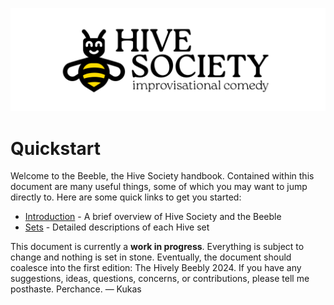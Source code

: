 ![logotype](logotype.svg)

# Quickstart

Welcome to the Beeble, the Hive Society handbook. Contained within this document are many useful things, some of which you may want to jump directly to. Here are some quick links to get you started:

- [Introduction](introduction.md) - A brief overview of Hive Society and the Beeble
- [Sets](play/sets/sets.md) - Detailed descriptions of each Hive set

This document is currently a **work in progress**. Everything is subject to change and nothing is set in stone. Eventually, the document should coalesce into the first edition: The Hively Beebly 2024. If you have any suggestions, ideas, questions, concerns, or contributions, please tell me posthaste. Perchance. — Kukas